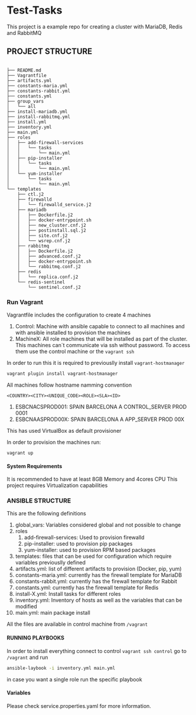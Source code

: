 # Test-Tasks

This project is a example repo for creating a cluster with MariaDB, Redis and RabbitMQ

## PROJECT STRUCTURE

```text

├── README.md
├── Vagrantfile
├── artifacts.yml
├── constants-maria.yml
├── constants-rabbit.yml
├── constants.yml
├── group_vars
│   └── all
├── install-mariadb.yml
├── install-rabbitmq.yml
├── install.yml
├── inventory.yml
├── main.yml
├── roles
│   ├── add-firewall-services
│   │   └── tasks
│   │       └── main.yml
│   ├── pip-installer
│   │   └── tasks
│   │       └── main.yml
│   └── yum-installer
│       └── tasks
│           └── main.yml
└── templates
    ├── ctl.j2
    ├── firewalld
    │   └── firewalld_service.j2
    ├── mariadb
    │   ├── Dockerfile.j2
    │   ├── docker-entrypoint.sh
    │   ├── new_cluster.cnf.j2
    │   ├── postinstall.sql.j2
    │   ├── site.cnf.j2
    │   └── wsrep.cnf.j2
    ├── rabbitmq
    │   ├── Dockerfile.j2
    │   ├── advanced.conf.j2
    │   ├── docker-entrypoint.sh
    │   └── rabbitmq.conf.j2
    ├── redis
    │   └── replica.conf.j2
    └── redis-sentinel
        └── sentinel.conf.j2

```

### Run Vagrant

Vagrantfile includes the configuration to create 4 machines

1. Control: Machine with ansible capable to connect to all machines and with ansible installed to provision the machines
2. MachineX: All role machines that will be installed as part of the cluster. This machines can´t communicate via ssh without password. To access them use the control machine or the `vagrant ssh`

In order to run this it is required to previouslly install `vagrant-hostmanager`

```bash
vagrant plugin install vagrant-hostmanager
```

All machines follow hostname namming convention

`<COUNTRY><CITY><UNIQUE_CODE><ROLE><SLA><ID>`

1. ESBCNACSPROD001: SPAIN BARCELONA A CONTROL_SERVER PROD 0001
2. ESBCNAASPROD00X: SPAIN BARCELONA A APP_SERVER PROD 00X

This has used VirtualBox as default provisioner

In order to provision the machines run:

`vagrant up`

#### System Requirements

It is recommended to have at least 8GB Memory and 4cores CPU
This project requires Virtualization capabilities 

### ANSIBLE STRUCTURE

This are the following definitions

1. global_vars: Variables considered global and not possible to change
2. roles
    1. add-firewall-services: Used to provision firewalld
    2. pip-installer: used to provision pip packages
    3. yum-installer: used to provision RPM based packages
3. templates: files that can be used for configuration which require variables previouslly defined
4. artifacts.yml: list of different artifacts to provision (Docker, pip, yum)
5. constants-maria.yml: currently has the firewall template for MariaDB
6. constants-rabbit.yml: currently has the firewall template for Rabbit
7. constants.yml: currently has the firewall template for Redis
8. install-X.yml: Install tasks for different roles
9. inventory.yml: Inventory of hosts as well as the variables that can be modified
10. main.yml: main package install

All the files are available in control machine from `/vagrant`

#### RUNNING PLAYBOOKS

In order to install everything connect to control `vagrant ssh control` go to `/vagrant` and run

```bash
ansible-laybook -i inventory.yml main.yml
```

in case you want a single role run the specific playbook

#### Variables

Please check service.properties.yaml for more information.
